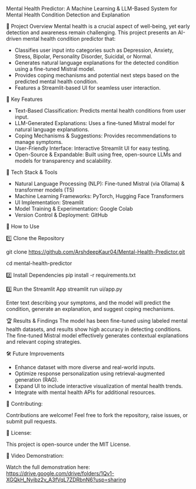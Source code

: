 Mental Health Predictor:
A Machine Learning & LLM-Based System for Mental Health Condition Detection and Explanation


📌 Project Overview
Mental health is a crucial aspect of well-being, yet early detection and awareness remain challenging. This project presents an AI-driven mental health condition predictor that:
- Classifies user input into categories such as Depression, Anxiety, Stress, Bipolar, Personality Disorder, Suicidal, or Normal.
- Generates natural language explanations for the detected condition using a fine-tuned Mistral model.
- Provides coping mechanisms and potential next steps based on the predicted mental health condition.
- Features a Streamlit-based UI for seamless user interaction.


🚀 Key Features
- Text-Based Classification: Predicts mental health conditions from user input.
- LLM-Generated Explanations: Uses a fine-tuned Mistral model for natural language explanations.
- Coping Mechanisms & Suggestions: Provides recommendations to manage symptoms.
- User-Friendly Interface: Interactive Streamlit UI for easy testing.
- Open-Source & Expandable: Built using free, open-source LLMs and models for transparency and scalability.


🔧 Tech Stack & Tools
- Natural Language Processing (NLP): Fine-tuned Mistral (via Ollama) & transformer models (T5)
- Machine Learning Frameworks: PyTorch, Hugging Face Transformers
- UI Implementation: Streamlit
- Model Training & Experimentation: Google Colab
- Version Control & Deployment: GitHub


📖 How to Use

1️⃣ Clone the Repository

git clone https://github.com/ArshdeepKaur04/Mental-Health-Predictor.git

cd mental-health-predictor

2️⃣ Install Dependencies
pip install -r requirements.txt

3️⃣ Run the Streamlit App
streamlit run ui/app.py

Enter text describing your symptoms, and the model will predict the condition, generate an explanation, and suggest coping mechanisms.


🏆 Results & Findings
The model has been fine-tuned using labeled mental health datasets, and results show high accuracy in detecting conditions. The fine-tuned Mistral model effectively generates contextual explanations and relevant coping strategies.


🛠 Future Improvements
- Enhance dataset with more diverse and real-world inputs.
- Optimize response personalization using retrieval-augmented generation (RAG).
- Expand UI to include interactive visualization of mental health trends.
- Integrate with mental health APIs for additional resources.


🤝 Contributing:

Contributions are welcome! Feel free to fork the repository, raise issues, or submit pull requests.


📝 License:

This project is open-source under the MIT License.


🎥 Video Demonstration:

Watch the full demonstration here: https://drive.google.com/drive/folders/1Qv1-XGQkH_Nyibz2v_A3fVqL7ZDRbnN6?usp=sharing

